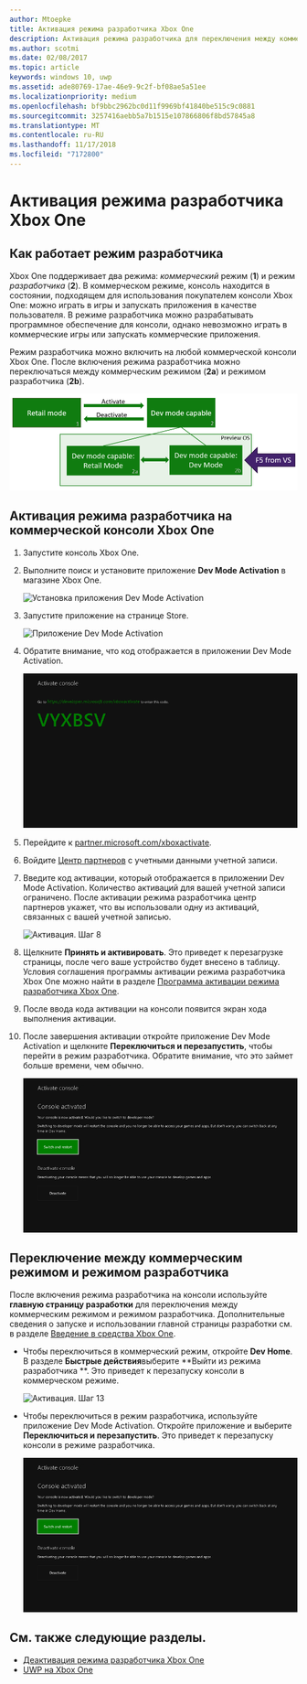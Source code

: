 ```yaml
---
author: Mtoepke
title: Активация режима разработчика Xbox One
description: Активация режима разработчика для переключения между коммерческим режимом и режимом разработчика.
ms.author: scotmi
ms.date: 02/08/2017
ms.topic: article
keywords: windows 10, uwp
ms.assetid: ade80769-17ae-46e9-9c2f-bf08ae5a51ee
ms.localizationpriority: medium
ms.openlocfilehash: bf9bbc2962bc0d11f9969bf41840be515c9c0881
ms.sourcegitcommit: 3257416aebb5a7b1515e107866806f8bd57845a8
ms.translationtype: MT
ms.contentlocale: ru-RU
ms.lasthandoff: 11/17/2018
ms.locfileid: "7172800"
---
```

# <a name="xbox-one-developer-mode-activation"></a>Активация режима разработчика Xbox One

## <a name="how-developer-mode-works"></a>Как работает режим разработчика
Xbox One поддерживает два режима: *коммерческий* режим (**1**) и режим *разработчика* (**2**). В коммерческом режиме, консоль находится в состоянии, подходящем для использования покупателем консоли Xbox One: можно играть в игры и запускать приложения в качестве пользователя. В режиме разработчика можно разрабатывать программное обеспечение для консоли, однако невозможно играть в коммерческие игры или запускать коммерческие приложения.

Режим разработчика можно включить на любой коммерческой консоли Xbox One. После включения режима разработчика можно переключаться между коммерческим режимом (**2a**) и режимом разработчика (**2b**).

![Режимы Xbox One](images/dev-mode-flow.png)

## <a name="activate-developer-mode-on-your-retail-xbox-one-console"></a>Активация режима разработчика на коммерческой консоли Xbox One

1.  Запустите консоль Xbox One.

2.  Выполните поиск и установите приложение **Dev Mode Activation** в магазине Xbox One.

    ![Установка приложения Dev Mode Activation](images/devkit-activation-1.png)

3.  Запустите приложение на странице Store.

    ![Приложение Dev Mode Activation](images/devkit-activation-2.png)

4.  Обратите внимание, что код отображается в приложении Dev Mode Activation.

    ![Активация. Шаг 5](images/activation-step-5.png)  
    
5.  Перейдите к [partner.microsoft.com/xboxactivate](https://partner.microsoft.com/xboxactivate).

6.  Войдите [Центр партнеров](https://partner.microsoft.com/dashboard) с учетными данными учетной записи.

7.  Введите код активации, который отображается в приложении Dev Mode Activation. Количество активаций для вашей учетной записи ограничено. После активации режима разработчика центр партнеров укажет, что вы использовали одну из активаций, связанных с вашей учетной записью.

    ![Активация. Шаг 8](images/activation-step-8-rs2.png)    
    
8.  Щелкните **Принять и активировать**. Это приведет к перезагрузке страницы, после чего ваше устройство будет внесено в таблицу. Условия соглашения программы активации режима разработчика Xbox One можно найти в разделе [Программа активации режима разработчика Xbox One](http://go.microsoft.com/fwlink/p/?LinkId=760399).

9.  После ввода кода активации на консоли появится экран хода выполнения активации.  
    
10. После завершения активации откройте приложение Dev Mode Activation и щелкните **Переключиться и перезапустить**, чтобы перейти в режим разработчика. Обратите внимание, что это займет больше времени, чем обычно.

    ![Активация. Шаг 12](images/activation-step-12.png)   

## <a name="switch-between-retail-and-developer-mode"></a>Переключение между коммерческим режимом и режимом разработчика
После включения режима разработчика на консоли используйте **главную страницу разработки** для переключения между коммерческим режимом и режимом разработчика. Дополнительные сведения о запуске и использовании главной страницы разработки см. в разделе [Введение в средства Xbox One](introduction-to-xbox-tools.md).

* Чтобы переключиться в коммерческий режим, откройте **Dev Home**. В разделе **Быстрые действия**выберите **Выйти из режима разработчика **. Это приведет к перезапуску консоли в коммерческом режиме.    

  ![Активация. Шаг 13](images/activation-step-13-rs4.png)  
  
* Чтобы переключиться в режим разработчика, используйте приложение Dev Mode Activation. Откройте приложение и выберите **Переключиться и перезапустить**. Это приведет к перезапуску консоли в режиме разработчика.  

  ![Активация. Шаг 14](images/activation-step-12.png)  

## <a name="see-also"></a>См. также следующие разделы.
- [Деактивация режима разработчика Xbox One](devkit-deactivation.md)
- [UWP на Xbox One](index.md)
